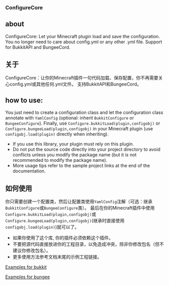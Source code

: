 ### ConfigureCore
## about
ConfigureCore: Let your Minecraft plugin load and save the configuration. You no longer need to care about config.yml or any other .yml file.
Support for BukkitAPI and BungeeCord.

## 关于
ConfigureCore：让你的Minecraft插件一句代码加载、保存配置，你不再需要关心config.yml或其他任何.yml文件。
支持BukkitAPI和BungeeCord。

## how to use:
You just need to create a configuration class and let the configuration class annotate with `YamlConfig` (optional: inherit `BukkitConfigure` or `BungeeConfigure`).
Finally, use `Configure.bukkitLoad(plugin,configobj)` or `Configure.bungeeLoad(plugin,configobj)` in your Minecraft plugin (use `configobj.load(plugin)` directly when inheriting).
- If you use this library, your plugin must rely on this plugin.
- Do not put the source code directly into your project directory to avoid conflicts unless you modify the package name (but it is not recommended to modify the package name).
- More usage tips refer to the sample project links at the end of the documentation.

## 如何使用
你只需要创建一个配置类，然后让配置类使用`YamlConfig`注解（可选：继承`BukkitConfigure`或`BungeeConfigure`类）。
最后在你的Minecraft插件中使用`Configure.bukkitLoad(plugin,configobj)`或`Configure.bungeeLoad(plugin,configobj)`(继承时直接使用`configobj.load(plugin)`)就可以了。
- 如果你使用了这个库, 你的插件必须依赖这个插件。
- 不要把源代码直接放进你的工程目录，以免造成冲突，除非你修改包名（但不建议你修改包名）。
- 更多使用方法参考文档末尾的示例工程链接。


[Examples for bukkit](https://github.com/lintx/bukkitapi-configure-example)

[Examples for bungee](https://github.com/lintx/bungeeapi-configure-example)